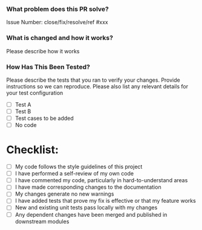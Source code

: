 <!-- Thank you for contributing to openGemini! -->

<!-- Mark the checkbox [X] or [x] if you agree with the item. -->

### What problem does this PR solve?
<!--

Please create an issue first to describe the problem.

There MUST be one line starting with "Issue Number:  " and
linking the relevant issues via the "close","fix", "resolve" or "ref".
-->

Issue Number: close/fix/resolve/ref #xxx

### What is changed and how it works?
Please describe how it works

### How Has This Been Tested?

Please describe the tests that you ran to verify your changes. Provide instructions so we can reproduce. Please also list any relevant details for your test configuration

- [ ] Test A
- [ ] Test B
- [ ] Test cases to be added
- [ ] No code

# Checklist:

- [ ] My code follows the style guidelines of this project
- [ ] I have performed a self-review of my own code
- [ ] I have commented my code, particularly in hard-to-understand areas
- [ ] I have made corresponding changes to the documentation
- [ ] My changes generate no new warnings
- [ ] I have added tests that prove my fix is effective or that my feature works
- [ ] New and existing unit tests pass locally with my changes
- [ ] Any dependent changes have been merged and published in downstream modules
